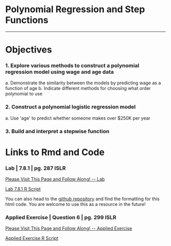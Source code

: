 # Polynomial Regression and Step Functions
------
# Objectives

### 1. Explore various methods to construct a polynomial regression model using wage and age data
a. Demonstrate the similarity between the models by predicting wage as a function of age 
b. Indicate different methods for choosing what order polynomial to use

### 2. Construct a polynomial logistic regression model 
a. Use 'age' to predict whether someone makes over $250K per year

### 3. Build and interpret a stepwise function


# Links to Rmd and Code

### Lab | 7.8.1 | pg. 287 ISLR

[Please Visit This Page and Follow Along! -- Lab ](/code/polyandstepR.html)

[Lab 7.8.1 R Script](/code/Lab7_8_1.R)

You can also head to the [github repository](https://github.com/griffinsalyer/team13tp1.github.io) and find the formatting for this html code. You are welcome to use this as a resource in the future!

### Applied Exercise | Question 6 | pg. 299 ISLR

[Please Visit This Page and Follow Along! -- Applied Exercise](/code/AppCh7PolyStep.html)

[Applied Exercise R Script](/code/excercise6note.R)





